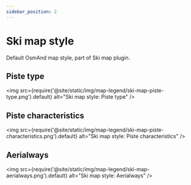 ```yaml
---
sidebar_position: 2
---
```


# Ski map style
Default OsmAnd map style, part of Ski map plugin.

## Piste type
<img src={require('@site/static/img/map-legend/ski-map-piste-type.png').default} alt="Ski map style: Piste type" />

## Piste characteristics
<img src={require('@site/static/img/map-legend/ski-map-piste-characteristics.png').default} alt="Ski map style: Piste characteristics" />

## Aerialways
<img src={require('@site/static/img/map-legend/ski-map-aerialways.png').default} alt="Ski map style: Aerialways" />
